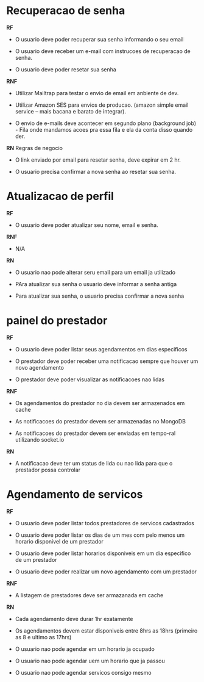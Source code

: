 # Recuperacao de senha

**RF**

- O usuario deve poder recuperar sua senha informando o seu email

- O usuario deve receber um e-mail com instrucoes de recuperacao de senha.

- O usuario deve poder resetar sua senha

**RNF**

- Utilizar Mailtrap para testar o envio de email em anbiente de dev.

- Utilizar Amazon SES para envios de producao. (amazon simple email service – mais bacana e barato de integrar).

- O envio de e-mails deve acontecer em segundo plano (background job) - Fila onde mandamos acoes pra essa fila e ela da conta disso quando der.


**RN** Regras de negocio

- O link enviado por email para resetar senha, deve expirar em 2 hr.

- O usuario precisa confirmar a nova senha ao resetar sua senha.


# Atualizacao de perfil

**RF**

- O usuario deve poder atualizar seu nome, email e senha.

**RNF**

- N/A

**RN**

- O usuario nao pode alterar seru email para um email ja utilizado

- PAra atualizar sua senha o usuario deve informar a senha antiga

- Para atualizar sua senha, o usuario precisa confirmar a nova senha


# painel do prestador

**RF**

- O usuario deve poder listar seus agendamentos em dias especificos

- O prestador deve poder receber uma notificacao sempre que houver um novo agendamento

- O prestador deve poder visualizar as notificacoes nao lidas

**RNF**

- Os agendamentos do prestador no dia devem ser armazenados em cache

- As notificacoes do prestador devem ser armazenadas no MongoDB

- As notificacoes do prestador devem ser enviadas em tempo-ral utilizando socket.io

**RN**

- A notificacao deve ter um status de lida ou nao lida para que o prestador possa controlar


# Agendamento de servicos

**RF**

- O usuario deve poder listar todos prestadores de servicos cadastrados

- O usuario deve poder listar os dias de um mes com pelo menos um horario disponivel de um prestador

- O usuario deve poder listar horarios disponiveis em um dia especifico de um prestador

- O usuario deve poder realizar um novo agendamento com um prestador

**RNF**

- A listagem de prestadores deve ser armazanada em cache

**RN**

- Cada agendamento deve durar 1hr exatamente

- Os agendamentos devem estar disponiveis entre 8hrs as 18hrs (primeiro as 8 e ultimo as 17hrs)

- O usuario nao pode agendar em um horario ja ocupado

- O usuario nao pode agendar uem um horario que ja passou

- O usuario nao pode agendar servicos consigo mesmo
